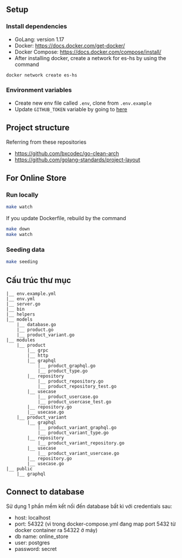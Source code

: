 ## Setup

### Install dependencies

- GoLang: version 1.17
- Docker: https://docs.docker.com/get-docker/
- Docker Compose: https://docs.docker.com/compose/install/
- After installing docker, create a network for es-hs by using the command

```bash
docker network create es-hs
```

### Environment variables

- Create new env file called `.env`, clone from `.env.example`
- Update `GITHUB_TOKEN` variable by going to [here](https://github.com/settings/tokens)

## Project structure

Referring from these repositories

- https://github.com/bxcodec/go-clean-arch
- https://github.com/golang-standards/project-layout

## For Online Store

### Run locally

```bash
make watch
```

If you update Dockerfile, rebuild by the command

```bash
make down
make watch
```

### Seeding data

```bash
make seeding
```

## Cấu trúc thư mục

```
|__ env.example.yml
|__ env.yml
|__ server.go
|__ bin
|__ helpers
|__ models
    |__ database.go
    |__ product.go
    |__ product_variant.go
|__ modules
    |__ product
        |__ grpc
        |__ http
        |__ graphql
            |__ product_graphql.go
            |__ product_type.go
        |__ repository
            |__ product_repository.go
            |__ product_repository_test.go
        |__ usecase
            |__ product_usercase.go
            |__ product_usercase_test.go
        |__ repository.go
        |__ usecase.go
    |__ product_variant
        |__ graphql
            |__ product_variant_graphql.go
            |__ product_variant_type.go
        |__ repository
            |__ product_variant_repository.go
        |__ usecase
            |__ product_variant_usercase.go
        |__ repository.go
        |__ usecase.go
|__ public
    |__ graphql
```
## Connect to database
Sử dụng 1 phần mềm kết nối đến database bất kì với credentials sau:
- host: localhost
- port: 54322 (vì trong docker-compose.yml đang map port 5432 từ docker container ra 54322 ở máy)
- db name: online_store
- user: postgres
- password: secret
